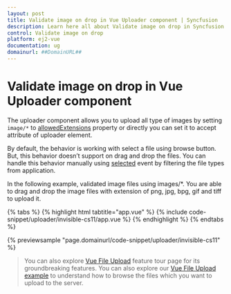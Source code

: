```yaml
---
layout: post
title: Validate image on drop in Vue Uploader component | Syncfusion
description: Learn here all about Validate image on drop in Syncfusion Vue Uploader component of Syncfusion Essential JS 2 and more.
control: Validate image on drop 
platform: ej2-vue
documentation: ug
domainurl: ##DomainURL##
---
```


# Validate image on drop in Vue Uploader component

The uploader component allows you to upload all type of images by setting `image/*` to [allowedExtensions](https://ej2.syncfusion.com/vue/documentation/api/uploader/#allowedextensions) property or directly you can set it to accept attribute of uploader element.

By default, the behavior is working with select a file using browse button. But, this behavior doesn’t support on drag and drop the files. You can handle this behavior manually using [selected](https://ej2.syncfusion.com/vue/documentation/api/uploader/#selected) event by filtering the file types from application.

In the following example, validated image files using images/*. You are able to drag and drop the image files with extension of png, jpg, bpg, gif and tiff to upload it.

{% tabs %}
{% highlight html tabtitle="app.vue" %}
{% include code-snippet/uploader/invisible-cs11/app.vue %}
{% endhighlight %}
{% endtabs %}
        
{% previewsample "page.domainurl/code-snippet/uploader/invisible-cs11" %}

>You can also explore [Vue File Upload](https://www.syncfusion.com/vue-ui-components/vue-file-upload) feature tour page for its groundbreaking features. You can also explore our [Vue File Upload example](https://ej2.syncfusion.com/vue/demos/#/material/uploader/default.html) to understand how to browse the files which you want to upload to the server.
